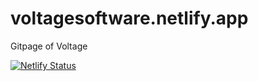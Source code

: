 # voltagesoftware.netlify.app
Gitpage of Voltage

[![Netlify Status](https://api.netlify.com/api/v1/badges/f97b18d3-8008-42f0-b40a-d2fa9c5d658d/deploy-status)](https://app.netlify.com/sites/voltagesoftware/deploys)
